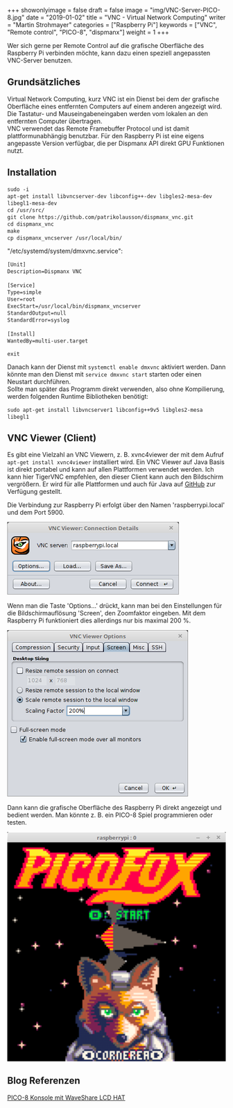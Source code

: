 +++
showonlyimage = false
draft = false
image = "img/VNC-Server-PICO-8.jpg"
date = "2019-01-02"
title = "VNC - Virtual Network Computing"
writer = "Martin Strohmayer"
categories = ["Raspberry Pi"]
keywords = ["VNC", "Remote control", "PICO-8", "dispmanx"]
weight = 1
+++


Wer sich gerne per Remote Control auf die grafische Oberfläche des Raspberry Pi verbinden möchte, kann dazu einen speziell angepassten VNC-Server benutzen.
<!--more-->

## Grundsätzliches

Virtual Network Computing, kurz VNC ist ein Dienst bei dem der grafische Oberfläche eines entfernten Computers auf einem anderen angezeigt wird. Die Tastatur- und Mauseingabeneingaben werden vom lokalen an den entfernten Computer übertragen.  
VNC verwendet das Remote Framebuffer Protocol und ist damit plattformunabhängig benutzbar. Für den Raspberry Pi ist eine eigens angepasste Version verfügbar, die per Dispmanx API direkt GPU Funktionen nutzt.


## Installation

```
sudo -i
apt-get install libvncserver-dev libconfig++-dev libgles2-mesa-dev libegl1-mesa-dev 
cd /usr/src/
git clone https://github.com/patrikolausson/dispmanx_vnc.git
cd dispmanx_vnc
make
cp dispmanx_vncserver /usr/local/bin/
```

"/etc/systemd/system/dmxvnc.service":
```
[Unit]
Description=Dispmanx VNC

[Service]
Type=simple
User=root
ExecStart=/usr/local/bin/dispmanx_vncserver 
StandardOutput=null
StandardError=syslog

[Install]
WantedBy=multi-user.target
```

```
exit
```

Danach kann der Dienst mit ``systemctl enable dmxvnc`` aktiviert werden. Dann könnte man den Dienst mit ``service dmxvnc start`` starten oder einen Neustart durchführen.  
Sollte man später das Programm direkt verwenden, also ohne Kompilierung, werden folgenden Runtime Bibliotheken benötigt:

```
sudo apt-get install libvncserver1 libconfig++9v5 libgles2-mesa libegl1
```

## VNC Viewer (Client)

Es gibt eine Vielzahl an VNC Viewern, z. B. xvnc4viewer der mit dem Aufruf ``apt-get install xvnc4viewer`` installiert wird. Ein VNC Viewer auf Java Basis ist direkt portabel und kann auf allen Plattformen verwendet werden. Ich kann hier TigerVNC empfehlen, den dieser Client kann auch den Bildschirm vergrößern. Er wird für alle Plattformen und auch für Java auf [GitHub](https://github.com/TigerVNC/tigervnc/releases) zur Verfügung gestellt.  

Die Verbindung zur Raspberry Pi erfolgt über den Namen 'raspberrypi.local' und dem Port 5900.

![VNC Viewer Verbindungseinstellungen](../../img/VNC-Viewer-Connection.png) 

Wenn man die Taste 'Options...' drückt, kann man bei den Einstellungen für die Bildschirmauflösung 'Screen', den Zoomfaktor eingeben. Mit dem Raspberry Pi funktioniert dies allerdings nur bis maximal 200 %.
 
![VNC Viewer Einstellungen Screen](../../img/VNC-Viewer-Options-Screen.png) 

Dann kann die grafische Oberfläche des Raspberry Pi direkt angezeigt und bedient werden. Man könnte z. B. ein PICO-8 Spiel programmieren oder testen.

![VNC Viewer 200% PICO-8 Splore](../../img/VNC-Server-PICO-8.png)


## Blog Referenzen

[PICO-8 Konsole mit WaveShare LCD HAT](../wavesharelcdhat)  




